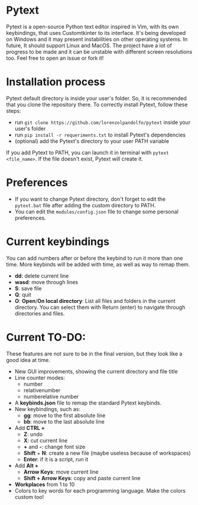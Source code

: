 # Pytext
Pytext is a open-source Python text editor inspired in Vim, with its own keybindings, that uses Customtkinter to its interface. 
It's being developed on Windows and it may present instabilities on other operating systems. In future, It should support Linux and MacOS.
The project have a lot of progress to be made and it can be unstable with different screen resolutions too.
Feel free to open an issue or fork it!

# Installation process
Pytext default directory is inside your user's folder. So, it is recommended that you clone the repository there.
To correctly install Pytext, follow these steps:
- run `git clone https://github.com/lorenzolpandolfo/pytext` inside your user's folder
- run `pip install -r requeriments.txt` to install Pytext's dependencies
- (optional) add the Pytext's directory to your user PATH variable

If you add Pytext to PATH, you can launch it in terminal with `pytext <file_name>`. If the file doesn't exist, Pytext will create it.

# Preferences
- If you want to change Pytext directory, don't forget to edit the `pytext.bat` file after adding the custom directory to PATH.
- You can edit the `modules/config.json` file to change some personal preferences.

# Current keybindings
You can add numbers after or before the keybind to run it more than one time. More keybinds will be added with time, as well as way to
remap them.
- **dd**: delete current line
- **wasd**: move through lines
- **S**: save file
- **Q**: quit
- **O**: **Open**/**On local directory**: List all files and folders in the current directory. You can select them with Return (enter) to navigate through directories and files.

# Current TO-DO:
These features are not sure to be in the final version, but they look like a good idea at time.
- New GUI improvements, showing the current directory and file title
- Line counter modes:
  - number
  - relativenumber
  - numberelative number
- A **keybinds.json** file to remap the standard Pytext keybinds.
- New keybindings, such as:
   - **gg**: move to the first absolute line
   - **bb**: move to the last absolute line
- Add **CTRL +**
  - **Z**: undo
  - **X**: cut current line
  - **+** and **-**: change font size
  - **Shift** + **N**: create a new file (maybe useless because of workspaces)
  - **Enter**: if it is a script, run it
- Add **Alt +**
  - **Arrow Keys**: move current line
  - **Shift + Arrow Keys**: copy and paste current line
- **Workplaces** from 1 to 10
- Colors to key words for each programming language. Make the colors custom too!
